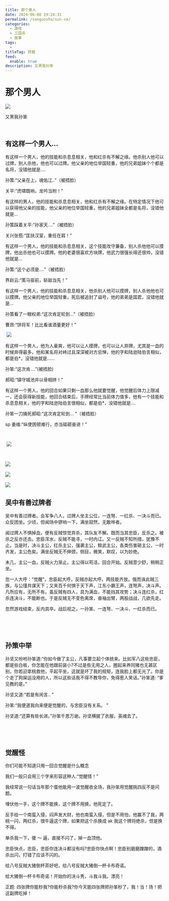 ```yaml
---
title: 那个男人
date: 2024-06-08 19:24:31
permalink: /sanguosha/sun-ce/
categories:
  - 游戏
  - 三国杀
  - 故事
tags:
  - 
titleTag: 转载
feed:
  enable: true
description: 又黑我孙笨
---
```


# 那个男人

![](https://image.peterjxl.com/blog/2024-06-08_21-57-30-20240608220352-qi1homq.png)

又黑我孙笨

<!-- more -->
‍

## 有这样一个男人...

有这样一个男人，他的技能和杀息息相关，他和红杀有不解之缘。他杀别人他可以过牌，别人杀他，他也可以过牌。他父亲的地位举国轻重，他的兄弟姐妹个个都是名将，没错他就是....

孙策:“父亲在上，魂佑江..”（被捂脸）

关平:“虎啸既响，龙吟当附！”




有这样的男人，他的技能和杀息息相关，他和红杀有不解之缘。在特定情况下他可以获得他父亲的技能，他父亲的地位举国轻重，他的兄弟姐妹全都是名将，没错他就是...

孙策踩着关平:“孙家天....”（被捂脸）

关兴张苞:“匡扶汉室，重任在肩！”



有这样一个男人，他的技能和杀息息相关，这个技能攻守兼备，别人杀他他可以摸牌，他出杀他也可以摸牌。他的老婆很喜欢方块牌，他武力很强长得还很帅，没错他就是...

孙策:“这个必须是....”（被捂脸）

界赵云:“策马驱前，斩敌当先！”



有这样一个男人，他的技能和杀息息相关，他杀别人他可以摸牌，别人杀他他也可以摸牌。他父亲的地位举国轻重，死后被追封了谥号，他的弟弟是国君，没错他就是...

孙策看了一眼权弟:“这次肯定轮到...”（被捂脸）

曹昂:“饼将军！比比看谁酒量更好！”

‍
![](https://image.peterjxl.com/blog/image-20240608220452-eknkzj1.png)
‍

有这样一个男人，他为人豪爽，他可以让人摸牌，也可以让人弃牌，尤其是一血的时候弃得最多，他和某名将对峙过且深深被对方忌惮，他的字和陆逊陆伯言相似，都是伯*，没错他就是......

孙笨:“这次肯....”(被捂脸)

郝昭:“镇守城池并以骨相拼！”



有这样一个男人，他的回合如果只剩一血那么他就要觉醒，他觉醒后体力上限减一，还会获得新技能，他回合结束后，手牌经常比当前体力值多，他有一个技能和杀息息相关，他的字和陆逊陆伯言很相似，都是伯*，没错他就是....

孙笨一刀捅死郝昭:“这次肯定轮到... ”（被捂脸）

sp 姜维:“纵使困顿难行，亦当砥砺奋进！”

‍

‍
‍![](https://image.peterjxl.com/blog/%E9%82%A3%E4%B8%AA%E7%94%B7%E4%BA%BA%20%E6%9D%8E%E5%85%B8-20240608220514-50uuyvg.webp)

‍

‍![](https://image.peterjxl.com/blog/%E9%82%A3%E4%B8%AA%E7%94%B7%E4%BA%BA%20%E5%BC%A0%E6%98%A5%E5%8D%8E-20240608220519-x0ftes2.webp)



‍![](https://image.peterjxl.com/blog/%E9%82%A3%E4%B8%AA%E7%94%B7%E4%BA%BA%20%E5%8F%8D%E6%9D%80-20240608220527-ezvr2hn.webp)



![](https://image.peterjxl.com/blog/%E9%82%A3%E4%B8%AA%E7%94%B7%E4%BA%BA%20%E5%8F%8D%E6%9D%802-20240608220538-vtn59l1.jpg)
‍

## 吴中有善过牌者

吴中有善过牌者。会军争八人，过牌人坐主公位，一连弩、一红杀、一决斗而已。众反团坐。少顷，但闻场中锣响一下，满坐寂然，无敢哗者。

闻过牌人不惧掉血，便有反贼惊觉弃杀，其队友不解。既而当其忠臣，反杀之。被杀之反亦还击。忠臣浑水，反贼不能寻，一时内讧。又一反贼不知所措，犹豫不止。当是时，决斗主公，红杀主公，强袭主公，黩武主公，各类伤害砸主公，一时齐发，主公危矣。满坐反贼无不伸颈，侧目，微笑，默叹，以为妙绝。

未几，主公一血，反贼火力渐止。主公得以苟活，回合开始。反贼意少舒，稍稍正坐。

忽一人大呼：“觉醒”，忠臣起大呼，反贼亦起大呼。两技能齐放。俄而诛此贼三族，与公瑾共谋天下；又夹百千何惧于天下声，江东小霸王声，连弩声，决斗声。凡所应有，无所不有。虽反贼有四人，具为满血，不能挡其攻势；决斗连红杀，红杀连决斗，不能断也。于是反贼无不变色离席，奋袖出臂，两股战战，几欲先走。

忽然游戏结束，反内具卒。战后视之，一孙笨、一连弩、一决斗、一红杀而已。

‍

‍

## 孙策中举

孙坚又吩咐孙笨道:“你如今做了主公，凡事要立起个体统来。比如军八这些忠臣，都是些白板，你怎能在他跟前装小?不过是些无用之人，圈起来养同猪也无甚区别，你若迎拿桃救他，平起平坐，这就是坏了我的规矩，连我脸上都无光了。你是个走了狗屎运没用的人，所以这些话我不得不教导你，免得惹人笑话。”孙笨道: “爹见教的是。”

孙坚又道:“若是有闲言..  ”

孙笨:“我便道我向来便是觉醒的，与忠臣没有关系。  ”

孙坚道:“还算有些长进。”孙笨千恩万谢。孙坚横披了衣服，英魂去了。

‍

‍

## 觉醒怪

你们可能不知道只用一回合觉醒是什么概念

我们一般只会用三个字来形容这种人:“觉醒怪！”

我经常说一句话当年那个蛋他能用一波觉醒收全场，我孙笨用觉醒挑四反不是问题。

埋伏他一手，这个牌不能换，这个牌不用换，他死定了。

反手给一个南蛮入侵，闷声发大财，他也南蛮入侵，但是不用怕，他赢不了我，两桃一闪，两红杀，很牛逼这个牌，如果把这个杀换成 ak 我这个牌将绝杀，但是换不得。

单杀我一下，傻 ～ 逼，直接不闪了，掉一血顶他。

忠臣快点，忠臣，忠臣你连决斗都没有吗?忠臣你快点啊！忠臣别磨磨蹭蹭的，酒杀出闪，打错了应该不闪的。

给八号反贼大猪倒杯茶好吧，给八号反贼大猪倒一杯卡布奇诺。

给大猪倒一杯卡布奇诺！开始你的决斗秀，斗我斗我。漂亮！

正题: 四张牌你能秒我?你能秒杀我?你今天能四张牌把孙笨秒了，我！当！场！把这副牌吃掉！

‍
